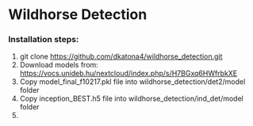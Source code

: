 # Wildhorse Detection

### Installation steps:
1) git clone https://github.com/dkatona4/wildhorse_detection.git
2) Download models from: https://vocs.unideb.hu/nextcloud/index.php/s/H7BGxq6HWfrbkXE
3) Copy model_final_f10217.pkl file into wildhorse_detection/det2/model folder
4) Copy inception_BEST.h5 file into wildhorse_detection/ind_det/model folder
5) 
